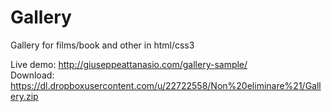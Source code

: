# Gallery
Gallery for films/book and other in html/css3

Live demo: http://giuseppeattanasio.com/gallery-sample/                                                                    
Download: https://dl.dropboxusercontent.com/u/22722558/Non%20eliminare%21/Gallery.zip
